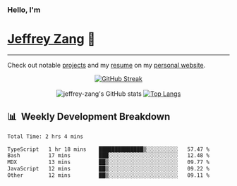 
### Hello, I'm 
# [Jeffrey Zang](https://www.linkedin.com/in/jeffreyzang/) 🦀

---

Check out notable [projects](https://jeffz.dev/projects) and my [resume](https://jeffz.dev/resume) on my [personal website](https://jeffz.dev/).

<div align = 'center'>

[![GitHub Streak](https://github-readme-streak-stats.herokuapp.com/?user=jeffrey-zang&theme=tokyonight)](https://git.io/streak-stats)
<br></br>
![jeffrey-zang's GitHub stats](https://github-readme-stats.vercel.app/api?username=jeffrey-zang&show_icons=true&theme=tokyonight&hide_rank=true&hide=stars) 
[![Top Langs](https://github-readme-stats.vercel.app/api/top-langs/?username=jeffrey-zang&hide=ShaderLab,HLSL&layout=compact&theme=tokyonight)](https://github.com/anuraghazra/github-readme-stats)

</div>

## 📊 &nbsp;Weekly Development Breakdown
<!--START_SECTION:waka-->

```txt
Total Time: 2 hrs 4 mins

TypeScript   1 hr 18 mins    ██████████████▒░░░░░░░░░░   57.47 %
Bash         17 mins         ███░░░░░░░░░░░░░░░░░░░░░░   12.48 %
MDX          13 mins         ██▒░░░░░░░░░░░░░░░░░░░░░░   09.77 %
JavaScript   12 mins         ██▒░░░░░░░░░░░░░░░░░░░░░░   09.22 %
Other        12 mins         ██▒░░░░░░░░░░░░░░░░░░░░░░   09.11 %
```

<!--END_SECTION:waka-->


